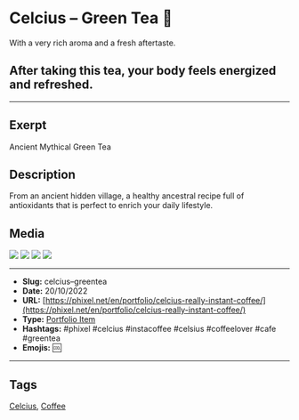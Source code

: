 # Celcius – Green Tea 🍵
With a very rich aroma and a fresh aftertaste.

## After taking this tea, your body feels energized and refreshed.
------------
## Exerpt
Ancient Mythical Green Tea
## Description
From an ancient hidden village, a healthy ancestral recipe full of antioxidants that is perfect to enrich your daily lifestyle.
## Media
<img src="media/9a15d401/greentea.gltf">
<img src="media/f62f4a27/greentea.jpg">
<img src="media/bc18c26e/greentea.png">
<img src="media/86e23a5a/greentea.png">

------------
- **Slug:** celcius–greentea
- **Date:** 20/10/2022
- **URL:** [https://phixel.net/en/portfolio/celcius-really-instant-coffee/](https://phixel.net/en/portfolio/celcius-really-instant-coffee/)
- **Type:** [Portfolio Item](#portfolio-item)
- **Hashtags:** #phixel #celcius #instacoffee #celsius #coffeelover #cafe #greentea
- **Emojis:** 🆒

------------
## Tags
[Celcius](#Celcius), [Coffee](#Coffee)
